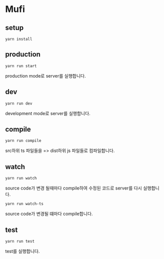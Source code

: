 # Mufi

## setup
    yarn install
    
## production
    yarn run start
production mode로 server를 실행합니다.    
    
## dev
    yarn run dev
development mode로 server를 실행합니다.    

## compile

    yarn run compile
src하위 ts 파일들을 => dist하위 js 파일들로 컴파일합니다.

## watch
    yarn run watch
source code가 변경 될때마다 compile하여 수정된 코드로 server를 다시 실행합니다.

    yarn run watch-ts
source code가 변경될 떄마다 compile합니다.
    
## test
    yarn run test
test를 실행합니다.    
